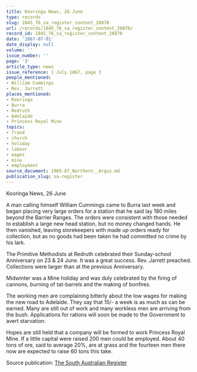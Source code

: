 ```yaml
---
title: Kooringa News, 26 June
type: records
slug: 1845_76_sa_register_content_20870
url: /records/1845_76_sa_register_content_20870/
record_id: 1845_76_sa_register_content_20870
date: '1867-07-01'
date_display: null
volume: ''
issue_number: ''
page: '3'
article_type: news
issue_reference: 1 July 1867, page 3
people_mentioned:
- William Cummings
- Rev. Jarrett
places_mentioned:
- Kooringa
- Burra
- Redruth
- Adelaide
- Princess Royal Mine
topics:
- fraud
- church
- holiday
- labour
- wages
- mine
- employment
source_document: 1985-87_Northern__Argus.md
publication_slug: sa-register
---
```


Kooringa News, 26 June

A man calling himself William Cummings came to Burra last week and began placing very large orders for a station that he said lay 180 miles beyond the Barrier Ranges.  The orders were consistent with those needed to establish a large new head station, but no money changed hands.  He then vanished, leaving storekeepers with made up orders ready for collection, but as no goods had been taken he had committed no crime by his lark.

The Primitive Methodists at Redruth celebrated their Sunday-school Anniversary on 23 & 24 June.  It was a great success.  Rev. Jarrett preached.  Collections were larger than at the previous Anniversary.

Midwinter was a Mine holiday and was duly celebrated by the firing of cannons, burning of tat-barrels and the making of bonfires.

The working men are complaining bitterly about the low wages for making the new road to Adelaide.  They say that 15/- a week is as much as can be earned.  Many are still out of work and many workless men are arriving from the bush.  Applications for rations will soon be made to the Government to avert starvation.

Hopes are still held that a company will be formed to work Princess Royal Mine.  If a little capital were raised 200 men could be employed.  About 40 tons of ore, said to average 20%, are at grass and the fourteen men there now are expected to raise 60 tons this take.

Source publication: [The South Australian Register](/publications/sa-register/)
